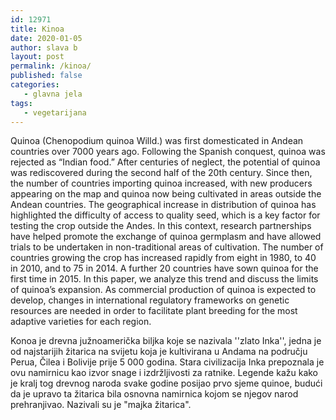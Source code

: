 ```yaml
---
id: 12971
title: Kinoa
date: 2020-01-05
author: slava b
layout: post
permalink: /kinoa/
published: false
categories:
   - glavna jela
tags:
   - vegetarijana
---
```


Quinoa (Chenopodium quinoa Willd.) was first domesticated in Andean countries over 7000 years ago. Following the Spanish conquest, quinoa was rejected as “Indian food.” After centuries of neglect, the potential of quinoa was rediscovered during the second half of the 20th century. Since then, the number of countries importing quinoa increased, with new producers appearing on the map and quinoa now being cultivated in areas outside the Andean countries. The geographical increase in distribution of quinoa has highlighted the difficulty of access to quality seed, which is a key factor for testing the crop outside the Andes. In this context, research partnerships have helped promote the exchange of quinoa germplasm and have allowed trials to be undertaken in non-traditional areas of cultivation. The number of countries growing the crop has increased rapidly from eight in 1980, to 40 in 2010, and to 75 in 2014. A further 20 countries have sown quinoa for the first time in 2015. In this paper, we analyze this trend and discuss the limits of quinoa’s expansion. As commercial production of quinoa is expected to develop, changes in international regulatory frameworks on genetic resources are needed in order to facilitate plant breeding for the most adaptive varieties for each region.

Konoa je drevna južnoamerička biljka koje se nazivala ''zlato Inka'', jedna je od najstarijih žitarica na svijetu koja je kultivirana u Andama na području Perua, Čilea i Bolivije prije 5 000 godina. Stara civilizacija Inka prepoznala je ovu namirnicu kao izvor snage i izdržljivosti za ratnike. Legende kažu kako je kralj tog drevnog naroda svake godine posijao prvo sjeme quinoe, budući da je upravo ta žitarica bila osnovna namirnica kojom se njegov narod prehranjivao. Nazivali su je "majka žitarica".